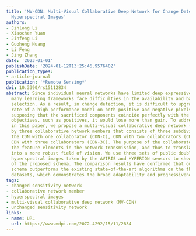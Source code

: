 ```yaml
---
title: 'MV-CDN: Multi-Visual Collaborative Deep Network for Change Detection of Double-Temporal
  Hyperspectral Images'
authors:
- Jinlong Li
- Xiaochen Yuan
- Jinfeng Li
- Guoheng Huang
- Li Feng
- Jing Zhang
date: '2023-01-01'
publishDate: '2024-01-12T13:25:46.957640Z'
publication_types:
- article-journal
publication: '*Remote Sensing*'
doi: 10.3390/rs15112834
abstract: Since individual neural networks have limited deep expressiveness and effectiveness,
  many learning frameworks face difficulties in the availability and balance of sample
  selection. As a result, in change detection, it is difficult to upgrade the hit
  rate of a high-performance model on both positive and negative pixels. Therefore,
  supposing that the sacrificed components coincide perfectly with the important evaluation
  objectives, such as positives, it would lose more than gain. To address this issue,
  in this paper, we propose a multi-visual collaborative deep network (MV-CDN) served
  by three collaborative network members that consists of three subdivision approaches,
  the CDN with one collaborator (CDN-C), CDN with two collaborators (CDN-2C), and
  CDN with three collaborators (CDN-3C). The purpose of the collaborator is to re-evaluate
  the feature elements in the network transmission, and thus to translate the group-thinking
  into a more robust field of vision. We use three sets of public double-temporal
  hyperspectral images taken by the AVIRIS and HYPERION sensors to show the feasibility
  of the proposed schema. The comparison results have confirmed that our proposed
  schema outperforms the existing state-of-the-art algorithms on the three tested
  datasets, which demonstrates the broad adaptability and progressiveness of the proposal.
tags:
- changed sensitivity network
- collaborative network member
- hyperspectral images
- multi-visual collaborative deep network (MV-CDN)
- unchanged sensitivity network
links:
- name: URL
  url: https://www.mdpi.com/2072-4292/15/11/2834
---
```

